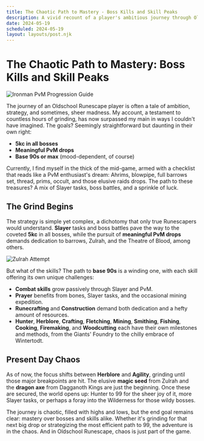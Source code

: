 ```yaml
---
title: The Chaotic Path to Mastery - Boss Kills and Skill Peaks
description: A vivid recount of a player's ambitious journey through Oldschool Runescape, aiming for boss mastery and skill perfection.
date: 2024-05-19
scheduled: 2024-05-19
layout: layouts/post.njk
---
```


# The Chaotic Path to Mastery: Boss Kills and Skill Peaks

![Ironman PvM Progression Guide](https://cdn.discordapp.com/attachments/1141540362188505181/1242152196053925900/image1.jpg?ex=664ccbe1&is=664b7a61&hm=cba926d192eafa7066d6d99bb29d0af977ebaf7bb06c4936bf5b2a49799456c0&)

The journey of an Oldschool Runescape player is often a tale of ambition, strategy, and sometimes, sheer madness. My account, a testament to countless hours of grinding, has now surpassed my main in ways I couldn't have imagined. The goals? Seemingly straightforward but daunting in their own right:

- **5kc in all bosses**
- **Meaningful PvM drops**
- **Base 90s or max** (mood-dependent, of course)

Currently, I find myself in the thick of the mid-game, armed with a checklist that reads like a PvM enthusiast's dream: Ahrims, blowpipe, full barrows set, thread, prims, occult, and those elusive raids drops. The path to these treasures? A mix of Slayer tasks, boss battles, and a sprinkle of luck.

## The Grind Begins

The strategy is simple yet complex, a dichotomy that only true Runescapers would understand. **Slayer** tasks and boss battles pave the way to the coveted **5kc** in all bosses, while the pursuit of **meaningful PvM drops** demands dedication to barrows, Zulrah, and the Theatre of Blood, among others.

![Zulrah Attempt](https://cdn.discordapp.com/attachments/1141540362188505181/1242152196502458470/image0.jpg?ex=664ccbe1&is=664b7a61&hm=f8673a612fb74334bfacd7b768066454296bdf4b2683709c569de01b9f5403d2&)

But what of the skills? The path to **base 90s** is a winding one, with each skill offering its own unique challenges:

- **Combat skills** grow passively through Slayer and PvM.
- **Prayer** benefits from bones, Slayer tasks, and the occasional mining expedition.
- **Runecrafting** and **Construction** demand both dedication and a hefty amount of resources.
- **Hunter**, **Herblore**, **Crafting**, **Fletching**, **Mining**, **Smithing**, **Fishing**, **Cooking**, **Firemaking**, and **Woodcutting** each have their own milestones and methods, from the Giants' Foundry to the chilly embrace of Wintertodt.

## Present Day Chaos

As of now, the focus shifts between **Herblore** and **Agility**, grinding until those major breakpoints are hit. The elusive **magic seed** from Zulrah and the **dragon axe** from Dagganoth Kings are just the beginning. Once these are secured, the world opens up: Hunter to 99 for the sheer joy of it, more Slayer tasks, or perhaps a foray into the Wilderness for those wildy bosses.

The journey is chaotic, filled with highs and lows, but the end goal remains clear: mastery over bosses and skills alike. Whether it's grinding for that next big drop or strategizing the most efficient path to 99, the adventure is in the chaos. And in Oldschool Runescape, chaos is just part of the game.
